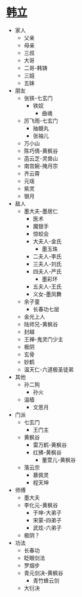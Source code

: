 # [韩立](https://github.com/junxnone/tmdkg/issues/3)
- 家人
  - 父亲
  - 母亲
  - 三叔
  - 大哥
  - 二哥-韩铸
  - 三姐
  - 五妹
- 朋友
  - 张铁-七玄门
    - 铁奴
      - 曲魂
  - 厉飞雨-七玄门
    - 抽髓丸
    - 张袖儿
  - 万小山
  - 陈巧倩-黄枫谷
  - 菡云芝-灵兽山
  - 南宫婉-掩月宗
  - 齐云霄
  - 元瑶
  - 紫灵
  - 银月
- 敌人
  - 墨大夫-墨居仁
    - 医术
    - 魔银手
    - 惊蛟会
    - 大夫人-金氏
      - 墨玉珠
    - 二夫人-李氏
    - 三夫人-刘氏
    - 四夫人-严氏
      - 墨彩环
    - 五夫人-王氏
    - 义女-墨凤舞
  - 余子童
    - 长春功七层
  - 金光上人
  - 陆师兄-黄枫谷
  - 封越
  - 王禅-鬼灵门少主
  - 极阴
  - 玄骨
  - 妙鹤
  - 温天仁-六道极圣徒弟
- 其他
  - 孙二狗
    - 孙火
  - 温樯
    - 文思月
- 门派
  - 七玄门
    - 王门主
  - 黄枫谷
    - 雷万鹤-黄枫谷
    - 红拂-黄枫谷
      - 董萱儿-黄枫谷
  - 落云宗
    - 慕佩灵
    - 程天坤
- 师傅
  - 墨大夫
  - 李化元-黄枫谷
    - 于坤-大弟子
    - 宋蒙-四弟子
    - 武炫-六弟子
  - 极阴？
- 功法
  - 长春功
  - 眨眼剑法
  - 罗烟步
  - 青元剑决-黄枫谷
    - 青竹蜂云剑
  - 大衍决
